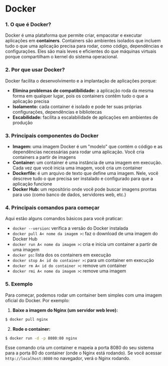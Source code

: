 # Docker

### 1. O que é Docker?

Docker é uma plataforma que permite criar, empacotar e executar aplicações em **containers**. Containers são ambientes isolados que incluem tudo o que uma aplicação precisa para rodar, como código, dependências e configurações. Eles são mais leves e eficientes do que máquinas virtuais porque compartilham o kernel do sistema operacional.

### 2. Por que usar Docker?

Docker facilita o desenvolvimento e a implantação de aplicações porque:

- **Elimina problemas de compatibilidade:** a aplicação roda da mesma forma em qualquer lugar, pois os containers contêm tudo o que a aplicação precisa
- **Isolamento:** cada container é isolado e pode ter suas próprias configurações, dependências e bibliotecas
- **Escabilidade:** facilita a escalabilidade de aplicações em ambientes de produção

### 3. Principais componentes do Docker

- **Imagem:** uma imagem Docker é um "modelo" que contém o código e as dependências necessárias para rodar uma aplicação. Você cria containers a partir de imagens
- **Container:** um container é uma instância de uma imagem em execução. Cada vez que você inicia uma imagem, você cria um container
- **Dockerfile:** é um arquivo de texto que define uma imagem. Nele, você descreve tudo o que precisa ser instalado e configurado para que a aplicação funcione
- **Docker Hub:** um repositório onde você pode buscar imagens prontas para uso (como banco de dados, servidores web, etc.)

### 4. Principais comandos para começar

Aqui estão alguns comandos básicos para você praticar:

- `docker --version`**:** verifica a versão do Docker instalada
- `docker pull A< nome da imagem >`**:** faz o download de uma imagem do Docker Hub
- `docker run A< nome da imagem >`**:** cria e inicia um container a partir de uma imagem
- `docker ps`**:** lista dos os containers em execução
- `docker stop A< id do container >`**:** para um container em execução
- `docker rm A< id do container >`**:** remove um container
- `docker rmi A< nome da imagem >`**:** remove uma imagem

### 5. Exemplo

Para começar, podemos rodar um container bem simples com uma imagem oficial do Docker. Por exemplo:

1. **Baixe a imagem do Nginx (um servidor web leve):**

```Bash
$ docker pull nginx
```

2. **Rode o container:**

```Bash
$ docker run -d -p 8080:80 nginx
```

Esse comando cria um container e mapeia a porta 8080 do seu sistema para a porta 80 do container (onde o Nginx está rodando). Se você acessar `http://localhost:8080` no navegador, verá o Nginx rodando.